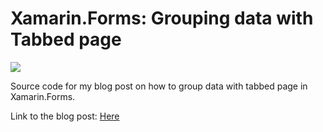 # Xamarin.Forms: Grouping data with Tabbed page

![](https://4.bp.blogspot.com/--oIEfbESFFs/WNK1CPOe-2I/AAAAAAAACLk/02p7iDehLDgDmuWBrS8ulhY265SR427qwCLcB/s1600/xamarin.forms_grouping_tabbed_page.gif)

Source code for my blog post on how to group data with tabbed page in Xamarin.Forms.

Link to the blog post: [Here](http://)


